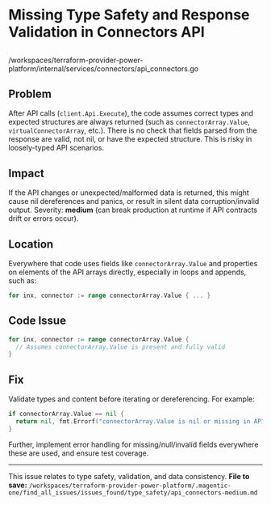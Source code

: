 # Missing Type Safety and Response Validation in Connectors API

##

/workspaces/terraform-provider-power-platform/internal/services/connectors/api_connectors.go

## Problem

After API calls (`client.Api.Execute`), the code assumes correct types and expected structures are always returned (such as `connectorArray.Value`, `virtualConnectorArray`, etc.). There is no check that fields parsed from the response are valid, not nil, or have the expected structure. This is risky in loosely-typed API scenarios.

## Impact

If the API changes or unexpected/malformed data is returned, this might cause nil dereferences and panics, or result in silent data corruption/invalid output. Severity: **medium** (can break production at runtime if API contracts drift or errors occur).

## Location

Everywhere that code uses fields like `connectorArray.Value` and properties on elements of the API arrays directly, especially in loops and appends, such as:

```go
for inx, connector := range connectorArray.Value { ... }
```

## Code Issue

```go
for inx, connector := range connectorArray.Value {
  // Assumes connectorArray.Value is present and fully valid
}
```

## Fix

Validate types and content before iterating or dereferencing. For example:

```go
if connectorArray.Value == nil {
  return nil, fmt.Errorf("connectorArray.Value is nil or missing in API response")
}
```

Further, implement error handling for missing/null/invalid fields everywhere these are used, and ensure test coverage.

---

This issue relates to type safety, validation, and data consistency.
**File to save:**
`/workspaces/terraform-provider-power-platform/.magentic-one/find_all_issues/issues_found/type_safety/api_connectors-medium.md`